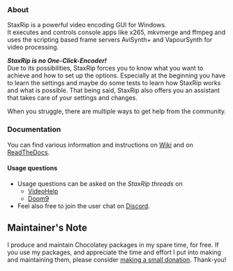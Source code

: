 

### About

StaxRip is a powerful video encoding GUI for Windows.  
It executes and controls console apps like x265, mkvmerge and ffmpeg and uses the scripting based frame servers AviSynth+ and VapourSynth for video processing.

***StaxRip is no One-Click-Encoder!***  
Due to its possibilities, StaxRip forces you to know what you want to achieve and how to set up the options.
Especially at the beginning you have to learn the settings and maybe do some tests to learn how StaxRip works and what is possible. That being said, StaxRip also offers you an assistant that takes care of your settings and changes.

When you struggle, there are multiple ways to get help from the community.

### Documentation

You can find various information and instructions on [Wiki](https://github.com/staxrip/staxrip/wiki) and on [ReadTheDocs](https://staxrip.readthedocs.io/index.html).

#### Usage questions

- Usage questions can be asked on the *StaxRip threads* on
  - [VideoHelp](https://forum.videohelp.com/threads/369913-StaxRip-support-thread) 
  - [Doom9](https://forum.doom9.org/showthread.php?t=172068)
- Feel also free to join the user chat on [Discord](https://discord.gg/rRn7vGU).

## Maintainer's Note

I produce and maintain Chocolatey packages in my spare time, for free. If you use my packages, and appreciate the time and effort I put into making and maintaining them, please consider [making a small donation](https://www.buymeacoffee.com/jtcmedia). Thank-you!
